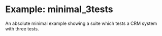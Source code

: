 # Example: minimal_3tests

An absolute minimal example showing a suite which tests a CRM system with three tests.